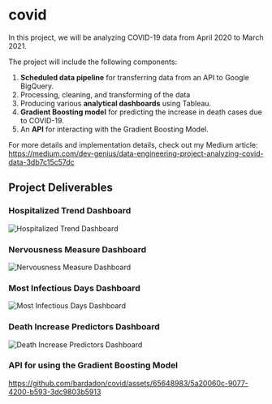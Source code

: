 # covid

In this project, we will be analyzing COVID-19 data from April 2020 to March 2021.

The project will include the following components:
1. __Scheduled data pipeline__ for transferring data from an API to Google BigQuery.
2. Processing, cleaning, and transforming of the data
3. Producing various __analytical dashboards__ using Tableau.
4. __Gradient Boosting model__ for predicting the increase in death cases due to COVID-19.
5. An __API__ for interacting with the Gradient Boosting Model.

For more details and implementation details, check out my Medium article:
https://medium.com/dev-genius/data-engineering-project-analyzing-covid-data-3db7c15c57dc

## Project Deliverables

### Hospitalized Trend Dashboard
![Hospitalized Trend Dashboard](https://github.com/bardadon/covid/assets/65648983/95ca3e62-7058-4d85-a1b8-5f9d081b5d55)

### Nervousness Measure Dashboard
![Nervousness Measure Dashboard](https://github.com/bardadon/covid/assets/65648983/4daee3c4-0887-4dcc-8b5c-225fbd231d41)

### Most Infectious Days Dashboard
![Most Infectious Days Dashboard](https://github.com/bardadon/covid/assets/65648983/0d0d3e81-9b53-4d57-b59d-2b7e2357d878)

### Death Increase Predictors Dashboard
![Death Increase Predictors Dashboard](https://github.com/bardadon/covid/assets/65648983/1895ca81-9b3a-4623-bb53-10e78301c953)

### API for using the Gradient Boosting Model
https://github.com/bardadon/covid/assets/65648983/5a20060c-9077-4200-b593-3dc9803b5913


